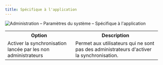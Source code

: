 ```yaml
---
title: Spécifique à l'application
---
```

![Administration – Paramètres du système – Spécifique à l'application](/img/fr/server/ServerOp2043.png) 

<table>
	<tr>
		<th>
Option 
		</th>
		<th>
Description 
		</th>
	</tr>
	<tr>
		<td>
Activer la synchronisation lancée par les non administrateurs 
		</td>
		<td>
Permet aux utilisateurs qui ne sont pas des administrateurs d&apos;activer la synchronisation. 
		</td>
	</tr>
</table>


